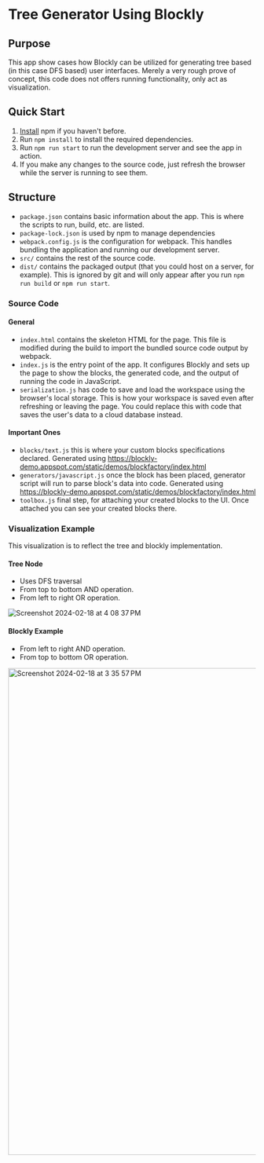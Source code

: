 # Tree Generator Using Blockly

## Purpose

This app show cases how Blockly can be utilized for generating tree based (in this case DFS based) user interfaces. Merely a very rough prove of concept, this code does not offers running functionality, only act as visualization.

## Quick Start

1. [Install](https://docs.npmjs.com/downloading-and-installing-node-js-and-npm) npm if you haven't before.
2. Run `npm install` to install the required dependencies.
3. Run `npm run start` to run the development server and see the app in action.
4. If you make any changes to the source code, just refresh the browser while the server is running to see them.

## Structure

- `package.json` contains basic information about the app. This is where the scripts to run, build, etc. are listed.
- `package-lock.json` is used by npm to manage dependencies
- `webpack.config.js` is the configuration for webpack. This handles bundling the application and running our development server.
- `src/` contains the rest of the source code.
- `dist/` contains the packaged output (that you could host on a server, for example). This is ignored by git and will only appear after you run `npm run build` or `npm run start`.

### Source Code
#### General
- `index.html` contains the skeleton HTML for the page. This file is modified during the build to import the bundled source code output by webpack.
- `index.js` is the entry point of the app. It configures Blockly and sets up the page to show the blocks, the generated code, and the output of running the code in JavaScript.
- `serialization.js` has code to save and load the workspace using the browser's local storage. This is how your workspace is saved even after refreshing or leaving the page. You could replace this with code that saves the user's data to a cloud database instead.

#### Important Ones
- `blocks/text.js` this is where your custom blocks specifications declared. Generated using https://blockly-demo.appspot.com/static/demos/blockfactory/index.html
- `generators/javascript.js` once the block has been placed, generator script will run to parse block's data into code. Generated using https://blockly-demo.appspot.com/static/demos/blockfactory/index.html
- `toolbox.js` final step, for attaching your created blocks to the UI. Once attached you can see your created blocks there.

### Visualization Example
This visualization is to reflect the tree and blockly implementation.

#### Tree Node
- Uses DFS traversal
- From top to bottom AND operation.
- From left to right OR operation.


![Screenshot 2024-02-18 at 4 08 37 PM](https://github.com/rakadityas/blockly-tree-generator/assets/37207252/a67b3731-ade4-4470-ba21-56552926930d)

#### Blockly Example
- From left to right AND operation.
- From top to bottom OR operation.
<img width="992" alt="Screenshot 2024-02-18 at 3 35 57 PM" src="https://github.com/rakadityas/blockly-tree-generator/assets/37207252/f96da2d2-7a24-438e-865c-429e878007c2">
